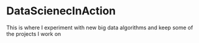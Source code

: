 DataScienecInAction
===================

This is where I experiment with new big data algorithms and keep some of the projects I work on
